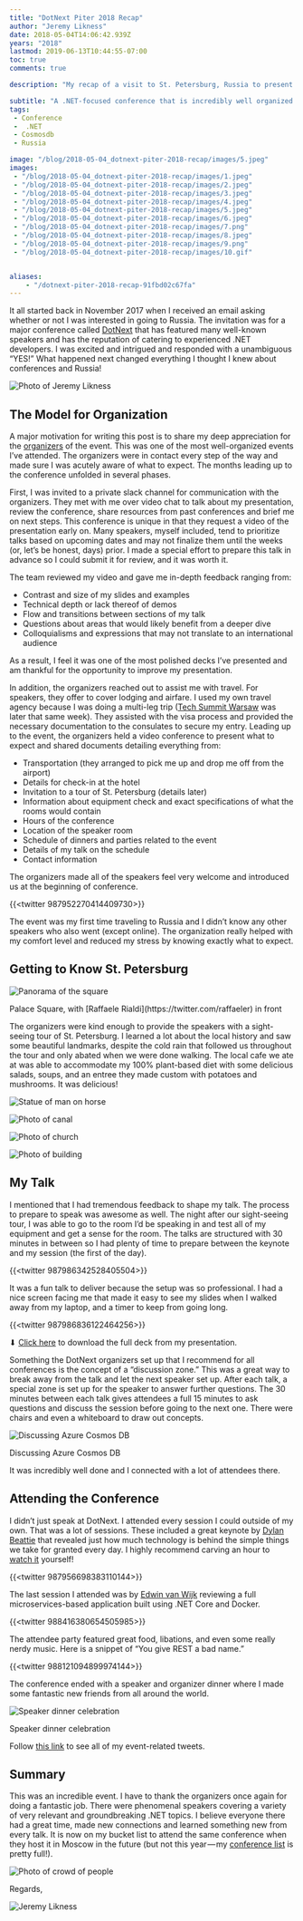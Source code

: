 ```yaml
---
title: "DotNext Piter 2018 Recap"
author: "Jeremy Likness"
date: 2018-05-04T14:06:42.939Z
years: "2018"
lastmod: 2019-06-13T10:44:55-07:00
toc: true
comments: true

description: "My recap of a visit to St. Petersburg, Russia to present Explore the Azure Cosmos DB at the DotNext conference. Includes video and slides."

subtitle: "A .NET-focused conference that is incredibly well organized and valuable to attend."
tags:
 - Conference 
 -  .NET 
 - Cosmosdb 
 - Russia 

image: "/blog/2018-05-04_dotnext-piter-2018-recap/images/5.jpeg" 
images:
 - "/blog/2018-05-04_dotnext-piter-2018-recap/images/1.jpeg" 
 - "/blog/2018-05-04_dotnext-piter-2018-recap/images/2.jpeg" 
 - "/blog/2018-05-04_dotnext-piter-2018-recap/images/3.jpeg" 
 - "/blog/2018-05-04_dotnext-piter-2018-recap/images/4.jpeg" 
 - "/blog/2018-05-04_dotnext-piter-2018-recap/images/5.jpeg" 
 - "/blog/2018-05-04_dotnext-piter-2018-recap/images/6.jpeg" 
 - "/blog/2018-05-04_dotnext-piter-2018-recap/images/7.png" 
 - "/blog/2018-05-04_dotnext-piter-2018-recap/images/8.jpeg" 
 - "/blog/2018-05-04_dotnext-piter-2018-recap/images/9.png" 
 - "/blog/2018-05-04_dotnext-piter-2018-recap/images/10.gif" 


aliases:
    - "/dotnext-piter-2018-recap-91fbd02c67fa"
---
```


It all started back in November 2017 when I received an email asking whether or not I was interested in going to Russia. The invitation was for a major conference called [DotNext](https://dotnext-piter.ru/en/) that has featured many well-known speakers and has the reputation of catering to experienced .NET developers. I was excited and intrigued and responded with a unambiguous “YES!” What happened next changed everything I thought I knew about conferences and Russia!

![Photo of Jeremy Likness](/blog/2018-05-04_dotnext-piter-2018-recap/images/1.jpeg)

## The Model for Organization

A major motivation for writing this post is to share my deep appreciation for the [organizers](https://dotnext-piter.ru/en/organizers/) of the event. This was one of the most well-organized events I’ve attended. The organizers were in contact every step of the way and made sure I was acutely aware of what to expect. The months leading up to the conference unfolded in several phases.

First, I was invited to a private slack channel for communication with the organizers. They met with me over video chat to talk about my presentation, review the conference, share resources from past conferences and brief me on next steps. This conference is unique in that they request a video of the presentation early on. Many speakers, myself included, tend to prioritize talks based on upcoming dates and may not finalize them until the weeks (or, let’s be honest, days) prior. I made a special effort to prepare this talk in advance so I could submit it for review, and it was worth it.

The team reviewed my video and gave me in-depth feedback ranging from:

* Contrast and size of my slides and examples
* Technical depth or lack thereof of demos
* Flow and transitions between sections of my talk
* Questions about areas that would likely benefit from a deeper dive
* Colloquialisms and expressions that may not translate to an international audience

As a result, I feel it was one of the most polished decks I’ve presented and am thankful for the opportunity to improve my presentation.

In addition, the organizers reached out to assist me with travel. For speakers, they offer to cover lodging and airfare. I used my own travel agency because I was doing a multi-leg trip ([Tech Summit Warsaw](https://twitter.com/i/moments/990597470366437376) was later that same week). They assisted with the visa process and provided the necessary documentation to the consulates to secure my entry. Leading up to the event, the organizers held a video conference to present what to expect and shared documents detailing everything from:

* Transportation (they arranged to pick me up and drop me off from the airport)
* Details for check-in at the hotel
* Invitation to a tour of St. Petersburg (details later)
* Information about equipment check and exact specifications of what the rooms would contain
* Hours of the conference
* Location of the speaker room
* Schedule of dinners and parties related to the event
* Details of my talk on the schedule
* Contact information

The organizers made all of the speakers feel very welcome and introduced us at the beginning of conference.

{{<twitter 987952270414409730>}}

The event was my first time traveling to Russia and I didn’t know any other speakers who also went (except online). The organization really helped with my comfort level and reduced my stress by knowing exactly what to expect.

## Getting to Know St. Petersburg

![Panorama of the square](/blog/2018-05-04_dotnext-piter-2018-recap/images/2.jpeg)
<figcaption>Palace Square, with [Raffaele Rialdi](https://twitter.com/raffaeler) in front</figcaption>

The organizers were kind enough to provide the speakers with a sight-seeing tour of St. Petersburg. I learned a lot about the local history and saw some beautiful landmarks, despite the cold rain that followed us throughout the tour and only abated when we were done walking. The local cafe we ate at was able to accommodate my 100% plant-based diet with some delicious salads, soups, and an entree they made custom with potatoes and mushrooms. It was delicious!

![Statue of man on horse](/blog/2018-05-04_dotnext-piter-2018-recap/images/3.jpeg)

![Photo of canal](/blog/2018-05-04_dotnext-piter-2018-recap/images/4.jpeg)

![Photo of church](/blog/2018-05-04_dotnext-piter-2018-recap/images/5.jpeg)

![Photo of building](/blog/2018-05-04_dotnext-piter-2018-recap/images/6.jpeg)

## My Talk

I mentioned that I had tremendous feedback to shape my talk. The process to prepare to speak was awesome as well. The night after our sight-seeing tour, I was able to go to the room I’d be speaking in and test all of my equipment and get a sense for the room. The talks are structured with 30 minutes in between so I had plenty of time to prepare between the keynote and my session (the first of the day).

{{<twitter 987986342528405504>}}

It was a fun talk to deliver because the setup was so professional. I had a nice screen facing me that made it easy to see my slides when I walked away from my laptop, and a timer to keep from going long.

{{<twitter 987986836122464256>}}

⬇ [Click here](https://jlikme.blob.core.windows.net/presentations/cosmosdb-dotnext.pptx) to download the full deck from my presentation.

Something the DotNext organizers set up that I recommend for all conferences is the concept of a “discussion zone.” This was a great way to break away from the talk and let the next speaker set up. After each talk, a special zone is set up for the speaker to answer further questions. The 30 minutes between each talk gives attendees a full 15 minutes to ask questions and discuss the session before going to the next one. There were chairs and even a whiteboard to draw out concepts.

![Discussing Azure Cosmos DB](/blog/2018-05-04_dotnext-piter-2018-recap/images/7.png)
<figcaption>Discussing Azure Cosmos DB</figcaption>

It was incredibly well done and I connected with a lot of attendees there.

## Attending the Conference

I didn’t just speak at DotNext. I attended every session I could outside of my own. That was a lot of sessions. These included a great keynote by [Dylan Beattie](https://twitter.com/dylanbeattie) that revealed just how much technology is behind the simple things we take for granted every day. I highly recommend carving an hour to <i class="fab fa-youtube"></i> [watch it](https://youtu.be/M5edtzCNACE?t=56m52s) yourself!

{{<twitter 987956698383110144>}}

The last session I attended was by [Edwin van Wijk](https://twitter.com/evanwijk) reviewing a full microservices-based application built using .NET Core and Docker.

{{<twitter 988416380654505985>}}

The attendee party featured great food, libations, and even some really nerdy music. Here is a snippet of “You give REST a bad name.”

{{<twitter 988121094899974144>}}

The conference ended with a speaker and organizer dinner where I made some fantastic new friends from all around the world.

![Speaker dinner celebration](/blog/2018-05-04_dotnext-piter-2018-recap/images/8.jpeg)
<figcaption>Speaker dinner celebration</figcaption>

Follow <i class="fab fa-twitter"></i> [this link](https://twitter.com/i/moments/988001827013709824) to see all of my event-related tweets.

## Summary

This was an incredible event. I have to thank the organizers once again for doing a fantastic job. There were phenomenal speakers covering a variety of very relevant and groundbreaking .NET topics. I believe everyone there had a great time, made new connections and learned something new from every talk. It is now on my bucket list to attend the same conference when they host it in Moscow in the future (but not this year — my [conference list](/upcoming-talks-eaf27ff8a3a7) is pretty full!).

![Photo of crowd of people](/blog/2018-05-04_dotnext-piter-2018-recap/images/9.png)

Regards,

![Jeremy Likness](/blog/2018-05-04_dotnext-piter-2018-recap/images/10.gif)
